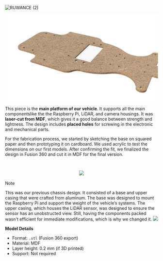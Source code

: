 
<img width="1500" height="250" alt="RUWANCE (2)" src="https://github.com/user-attachments/assets/fa154a0f-30a3-4c03-8b35-f3d09bce0814" />

![Vehicle Base](./vehicle_base.png)

This piece is the **main platform of our vehicle**. It supports all the main componentslike the the Raspberry Pi, LiDAR, and camera housings. It was **laser-cut from MDF**, which gives it a good balance between strength and lightness. The design includes **placed holes** for screwing in the electronic and mechanical parts.

For the fabrication process, we started by sketching the base on squared paper and then prototyping it on cardboard. We used acrylic to test the dimensions on our first models. After confirming the fit, we finalized the design in Fusion 360 and cut it in MDF for the final version. 

<br>

<p align = "center">
  <img src = "https://github.com/user-attachments/assets/e04d6d9c-100d-4ad1-b536-d3c2bc3671d8" width="50%">
</p>

> [!NOTE]
> This was our previous chassis design. It consisted of a base and upper casing that were crafted from aluminum. The base was designed to mount the Raspberry Pi and support the weight of the vehicle’s systems. The upper casing, which houses the LiDAR sensor, was designed to ensure the sensor has an unobstructed view. Still, having the components packed wasn't efficient for immediate modifications, which is why we changed it.
> <img src = "https://github.com/user-attachments/assets/b878388c-313e-4fd7-aca1-75f875a06fa5" >


**Model Details**
- Format: `.stl` (Fusion 360 export)
- Material: MDF
- Layer height: 0.2 mm (if 3D printed)
- Support: Not required

